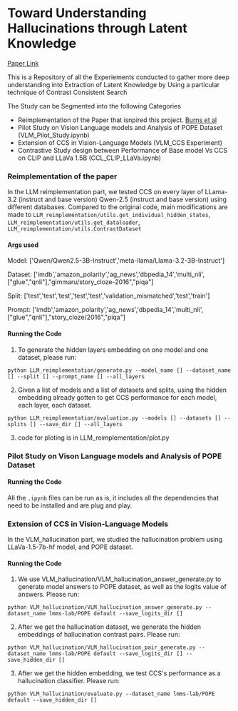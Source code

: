 # Toward Understanding Hallucinations through Latent Knowledge

[Paper Link](https://www.overleaf.com/project/675795a7465199b27c6dc18d)

This is a Repository of all the Experiements conducted to gather more deep understanding into Extraction of Latent Knowledge by Using a particular technique of Contrast Consistent Search

The Study can be Segmented into the following Categories
- Reimplementation of the Paper that isnpired this project. [Burns et al](https://arxiv.org/pdf/2212.03827)
- Pilot Study on Vision Language models and Analysis of POPE Dataset (VLM_Pilot_Study.ipynb)
- Extension of CCS in Vision-Language Models (VLM_CCS Experiment)
- Contrastive Study design between Performance of Base model Vs CCS on CLIP and LLaVa 1.5B (CCL_CLIP_LLaVa.ipynb)

### Reimplementation of the paper
In the LLM reimplementation part, we tested CCS on every layer of LLama-3.2 (instruct and base version) Qwen-2.5 (instruct and base version) using different databases. 
Compared to the original code, main modifications are made to `LLM_reimplementation/utils.get_individual_hidden_states`,
`LLM_reimplementation/utils.get_dataloader`, `LLM_reimplementation/utils.ContrastDataset`

#### Args used
Model: ['Qwen/Qwen2.5-3B-Instruct','meta-llama/Llama-3.2-3B-Instruct'] 

Dataset: ['imdb','amazon_polarity','ag_news','dbpedia_14','multi_nli',["glue","qnli"],"gimmaru/story_cloze-2016","piqa"]

Split: ['test','test','test','test','test','validation_mismatched','test','train']

Prompt: ['imdb','amazon_polarity','ag_news','dbpedia_14','multi_nli',["glue","qnli"],"story_cloze/2016","piqa"]

#### Running the Code
1. To generate the hidden layers embedding on one model and one dataset, please run:

`python LLM_reimplementation/generate.py --model_name [] --dataset_name [] --split [] --prompt_name [] --all_layers`

2. Given a list of models and a list of datasets and splits, using the hidden embedding already gotten to get CCS performance for each model, each layer, each dataset.

`python LLM_reimplementation/evaluation.py --models [] --datasets [] --splits [] --save_dir [] --all_layers`

3. code for ploting is in LLM_reimplementation/plot.py


### Pilot Study on Vison Language models and Analysis of POPE Dataset
#### Running the Code
All the `.ipynb` files can be run as is, it includes all the dependencies that need to be installed and are plug and play.


### Extension of CCS in Vision-Language Models 

In the VLM_hallucination part, we studied the hallucination problem using LLaVa-1.5-7b-hf model, and POPE dataset.

#### Running the Code
1. We use VLM_hallucination/VLM_hallucination_answer_generate.py to generate model answers to POPE dataset, as well as the logits value of answers. Please run:

`python VLM_hallucination/VLM_hallucination_answer_generate.py --dataset_name lmms-lab/POPE default --save_logits_dir []`

2. After we get the hallucination dataset, we generate the hidden embeddings of hallucination contrast pairs. Please run:

`python VLM_hallucination/VLM_hallucination_pair_generate.py --dataset_name lmms-lab/POPE default --save_logits_dir [] --save_hidden_dir []`

3. After we get the hidden embedding, we test CCS's performance as a hallucination classifier. Please run:

`python VLM_hallucination/evaluate.py --dataset_name lmms-lab/POPE default --save_hidden_dir []`
